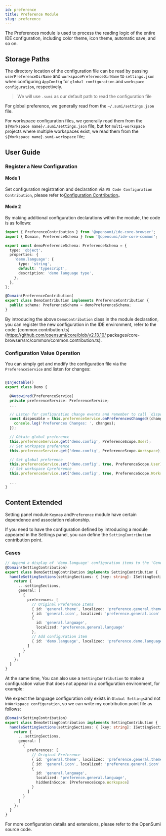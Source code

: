 ```yaml
---
id: preference
title: Preference Module
slug: preference
---
```


The Preferences module is used to process the reading logic of the entire IDE configuration, including color theme, icon theme, automatic save, and so on.  

## Storage Paths

The directory location of the configuration file can be read by passing `userPreferenceDirName` and `workspacePreferenceDirName` to `settings.json` when configuring `AppConfig` for `global configuration` and `workspace configuration`, respectively.

> We will use `.sumi` as our default path to read the configuration file 

For global preference, we generally read from the `~/.sumi/settings.json` file.

For workspace configuration files, we generally read them from the `${Workspace name}/.sumi/settings.json` file, but for `multi-workspace` projects where multiple workspaces exist, we read them from the  `${Workspace name}.sumi-workspace` file;

## User Guide

### Register a New Configuration  

#### Mode 1

Set configuration registration and declaration via `VS Code Configuration Contribution`, please refer to[Configuration Contribution](https://code.visualstudio.com/api/references/contribution-points#contributes.configuration)。

#### Mode 2

By making additional configuration declarations within the module, the code is as follows:  

```ts
import { PreferenceContribution } from '@opensumi/ide-core-browser';
import { Domain, PreferenceSchema } from '@opensumi/ide-core-common';

export const demoPreferenceSchema: PreferenceSchema = {
  type: 'object',
  properties: {
    'demo.language': {
      type: 'string',
      default: 'typescript',
      description: 'demo language type',
    },
  },
};

@Domain(PreferenceContribution)
export class DemoContribution implements PreferenceContribution {
  public schema: PreferenceSchema = demoPreferenceSchema;
}
```

By introducing the above `DemoContribution` class in the module declaration, you can register the new configuration in the IDE environment, refer to the code: [common.contribution.ts](https://github.com/opensumi/core/blob/v2.13.10/ packages/core-browser/src/common/common.contribution.ts).

### Configuration Value Operation

You can simply get and modify the configuration file via the  `PreferenceService` and listen for changes:

```ts

@Injectable()
export class Demo {

  @Autowired(PreferenceService)
  private preferenceService: PreferenceService;
  ...

  // Listen for configuration change events and remember to call `disposable.dispose()` here to clear the listener function when the interface is unloaded
  const disposable = this.preferenceService.onPreferencesChanged((changes) => {
    console.log('Preferences Changes: ', changes);
  });

  // Obtain global preference
  this.preferenceService.get('demo.config', PreferenceScope.User);
  // Set workspace preference
  this.preferenceService.get('demo.config', PreferenceScope.Workspace);

  // Set global preference
  this.preferenceService.set('demo.config', true, PreferenceScope.User);
  // Set workspace Cpreference
  this.preferenceService.set('demo.config', true, PreferenceScope.Workspace);

  ...
}
```

## Content Extended

Setting panel module `Keymap` and`Preference` module have certain dependence and association relationship.  

If you need to have the configuration defined by introducing a module appeared in the Settings panel, you can define the `SettingContribution` contribution point. 

### Cases

```ts
// Append a display of 'demo.language' configuration items to the 'General' panel  
@Domain(SettingContribution)
export class DemoSettingContribution implements SettingContribution {
  handleSettingSections(settingSections: { [key: string]: ISettingSection[] }) {
    return {
      ...settingSections,
      general: [
        {
          preferences: [
            // Original Preference Items
            { id: 'general.theme', localized: 'preference.general.theme' },
            { id: 'general.icon', localized: 'preference.general.icon' },
            {
              id: 'general.language',
              localized: 'preference.general.language'
            },
            // Add configuration item
            { id: 'demo.language', localized: 'preference.demo.language' }
          ]
        }
      ]
    };
  }
}
```

At the same time, You can also use a `SettingContribution` to make a configuration value that does not appear in a configuration environment, for example:

We expect the language configuration only exists in `Global Settings`and not in`Workspace configuration`, so we can write my contribution point file as follows:

```ts
@Domain(SettingContribution)
export class DemoSettingContribution implements SettingContribution {
  handleSettingSections(settingSections: { [key: string]: ISettingSection[] }) {
    return {
      ...settingSections,
      general: [
        {
          preferences: [
            // Original Preference 
            { id: 'general.theme', localized: 'preference.general.theme' },
            { id: 'general.icon', localized: 'preference.general.icon' },
            {
              id: 'general.language',
              localized: 'preference.general.language',
              hiddenInScope: [PreferenceScope.Workspace]
            }
          ]
        }
      ]
    };
  }
}
```

For more configuration details and extensions, please refer to the OpenSumi source code.
